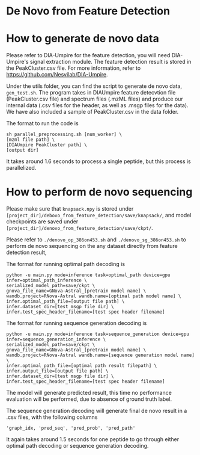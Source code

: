 # De Novo from Feature Detection

# How to generate de novo data

Please refer to DIA-Umpire for the feature detection, you will need DIA-Umpire's signal extraction module. The feature detection result is stored in the PeakCluster.csv file.
For more information, refer to https://github.com/Nesvilab/DIA-Umpire.

Under the utils folder, you can find the script to generate de novo data, ``gen_test.sh``. The program takes in DIAUmpire feature detecvtion file (PeakCluster.csv file) and spectrum files (.mzML files) and produce our internal data (.csv files for the header, as well as .msgp files for the data). We have also included a sample of PeakCluster.csv in the data folder.

The format to run the code is 

```
sh parallel_preprocessing.sh [num_worker] \ 
[mzml file path] \
[DIAUmpire PeakCluster path] \
[output dir]
```

It takes around 1.6 seconds to process a single peptide, but this process is parallelized.

# How to perform de novo sequencing

Please make sure that ``knapsack.npy`` is stored under ``[project_dir]/debovo_from_feature_detection/save/knapsack/``, and model checkpoints are saved under ``[project_dir]/denovo_from_feature_detection/save/ckpt/``.

Please refer to 
``
./denovo_op_386on453.sh
``
and
``
./denovo_sg_386on453.sh
``
to perform de novo sequencing on the any dataset directly from feature detection result,

The format for running optimal path decoding is 
```
python -u main.py mode=inference task=optimal_path device=gpu infer=optimal_path_inference \
serialized_model_path=save/ckpt \
gnova_file_name=GNova-Astral_[pretrain model name] \
wandb.project=RNova-Astral wandb.name=[optimal path model name] \
infer.optimal_path_file=[output file path] \
infer.dataset_dir=[test msgp file dir] \
infer.test_spec_header_filename=[test spec header filename]
```

The format for running sequence generation decoding is
```
python -u main.py mode=inference task=sequence_generation device=gpu infer=sequence_generation_inference \
serialized_model_path=save/ckpt \
gnova_file_name=GNova-Astral_[pretrain model name] \
wandb.project=RNova-Astral wandb.name=[sequence generation model name] \
infer.optimal_path_file=[optimal path result filepath] \
infer.output_file=[output file path] \
infer.dataset_dir=[test msgp file dir] \
infer.test_spec_header_filename=[test spec header filename]
```

The model will generate predicted result, this time no performance evaluation will be performed, due to absence of ground truth label.

The sequence generation decoding will generate final de novo result in a .csv files, with the following columns
```
'graph_idx, 'pred_seq', 'pred_prob', 'pred_path'
```

It again takes around 1.5 seconds for one peptide to go through either optimal path decoding or sequence generation decoding.